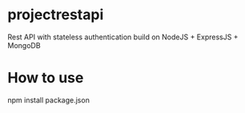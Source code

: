 # projectrestapi
Rest API with stateless authentication build on NodeJS + ExpressJS + MongoDB

# How to use

 npm install package.json
